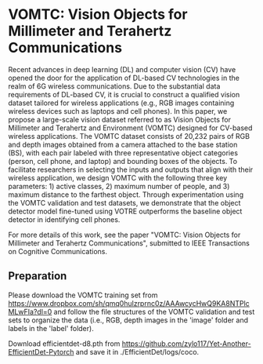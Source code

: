 # VOMTC: Vision Objects for Millimeter and Terahertz Communications

Recent advances in deep learning (DL) and computer vision (CV) have opened the door for the application of DL-based CV technologies in the realm of 6G wireless communications.
Due to the substantial data requirements of DL-based CV, it is crucial to construct a qualified vision dataset tailored for wireless applications (e.g.,  RGB images containing wireless devices such as laptops and cell phones).
In this paper, we propose a large-scale vision dataset referred to as Vision Objects for Millimeter and Terahertz and Environment (VOMTC) designed for CV-based wireless applications.
The VOMTC dataset consists of 20,232 pairs of RGB and depth images obtained from a camera attached to the base station (BS), with each pair labeled with three representative object categories (person, cell phone, and laptop) and bounding boxes of the objects.
To facilitate researchers in selecting the inputs and outputs that align with their wireless application, we design VOMTC with the following three key parameters: 1) active classes, 2) maximum number of people, and 3) maximum distance to the farthest object.
Through experimentation using the VOMTC validation and test datasets, we demonstrate that the object detector model fine-tuned using VOTRE outperforms the baseline object detector in identifying cell phones.

For more details of this work, see the paper "VOMTC: Vision Objects for Millimeter and Terahertz Communications", submitted to IEEE Transactions on Cognitive Communications.

## Preparation

Please download the VOMTC training set from https://www.dropbox.com/sh/qmq0hulzrprnc0z/AAAwcycHwQ9KA8NTPlcMLwFIa?dl=0 and follow the file structures of the VOMTC validation and test sets to organize the data (i.e., RGB, depth images in the 'image' folder and labels in the 'label' folder). 

Download efficientdet-d8.pth from https://github.com/zylo117/Yet-Another-EfficientDet-Pytorch and save it in ./EfficientDet/logs/coco.
